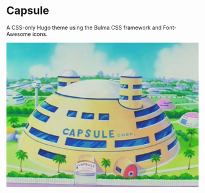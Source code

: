 # Capsule

A CSS-only Hugo theme using the Bulma CSS framework and Font-Awesome icons.

![Capsule Corp.](assets/capsule-corp.png)
